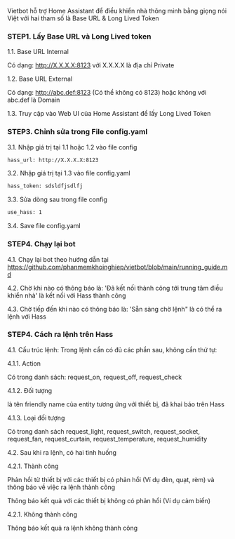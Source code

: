 Vietbot hỗ trợ Home Assistant để điều khiển nhà thông minh bằng giọng nói Việt với hai tham số là Base URL & Long Lived Token

### STEP1. Lấy Base URL và Long Lived token

1.1. Base URL Internal

Có dạng: http://X.X.X.X:8123 với X.X.X.X là địa chỉ Private

1.2. Base URL External

Có dạng: http://abc.def:8123 (Có thể không có 8123) hoặc không với abc.def là Domain

1.3. Truy cập vào Web UI của Home Assistant để lấy Long Lived Token 

### STEP3.  Chỉnh sửa trong File config.yaml

3.1. Nhập giá trị tại 1.1 hoặc 1.2 vào file config

```sh
hass_url: http://X.X.X.X:8123
```

3.2. Nhập giá trị tại 1.3 vào file config.yaml

```sh
hass_token: sdsldfjsdlfj
```
3.3. Sửa dòng sau trong file config
```sh
use_hass: 1
```
3.4. Save file config.yaml

### STEP4. Chạy lại bot

4.1. Chạy lại bot theo hướng dẫn tại https://github.com/phanmemkhoinghiep/vietbot/blob/main/running_guide.md

4.2. Chờ khi nào có thông báo là: 'Đã kết nối thành công tới trung tâm điều khiển nhà' là kết nối với Hass thành công

4.3. Chờ tiếp đến khi nào có thông báo là: 'Sẵn sàng chờ lệnh" là có thể ra lệnh với Hass

### STEP4. Cách ra lệnh trên Hass

4.1. Cấu trúc lệnh: Trong lệnh cần có đủ các phần sau, không cần thứ tự:

4.1.1. Action

Có trong danh sách: request_on, request_off, request_check 

4.1.2. Đối tượng

là tên friendly name của entity tương ứng với thiết bị, đã khai báo trên Hass

4.1.3. Loại đối tượng

Có trong danh sách request_light, request_switch, request_socket, request_fan,  request_curtain, request_temperature, request_humidity

4.2. Sau khi ra lệnh, có hai tình huống

4.2.1. Thành công

Phản hồi từ thiết bị với các thiết bị có phản hồi (Ví dụ đèn, quạt, rèm) và  thông báo về việc ra lệnh thành công

Thông báo kết quả với các thiết bị không có phản hồi (Ví dụ cảm biến)

4.2.1. Không thành công

Thông báo kết quả ra lệnh không thành công
